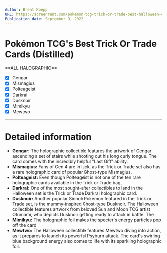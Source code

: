 ```yaml
---
Author: Brent Koepp
URL: https://screenrant.com/pokemon-tcg-trick-or-trade-best-halloween-cards/
Publication date: September 9, 2022
---
```


# Pokémon TCG's Best Trick Or Trade Cards (Distilled)

==ALL HALOGRAPHIC==

- [x] Gengar
- [x] Mismagius
- [x] Polteageist
- [x] Darkrai
- [x] Dusknoir
- [x] Mimikyu
- [x] Mewtwo

----

# Detailed information

- **Gengar:** The holographic collectible features the artwork of Gengar ascending a set of stairs while shooting out his long curly tongue. The card comes with the incredibly helpful "Last Gift" ability.
- **Mismagius:** Fans of Gen 4 are in luck, as the Trick or Trade set also has a rare holographic card of popular Ghost-type Mismagius.
- **Polteageist:** Even though Polteageist is not one of the ten rare holographic cards available in the Trick or Trade bag,
- **Darkrai:** One of the most sought-after collectibles to land in the Halloween set is the Trick or Trade Darkrai holographic card.
- **Dusknoir:** Another popular Sinnoh Pokémon featured in the Trick or Trade set, is the mummy-inspired Ghost-type Dusknoir. The Halloween collectible features artwork from beloved Sun and Moon TCG artist Otumami, who depicts Dusknoir getting ready to attack in battle. The
- **Mimikyu:** The holographic foil makes the specter's energy particles pop off the card
- **Mewtwo:** The Halloween collectible features Mewtwo diving into action, as it prepares to launch its powerful Psyburn attack. The card's swirling blue background energy also comes to life with its sparkling holographic foil.
